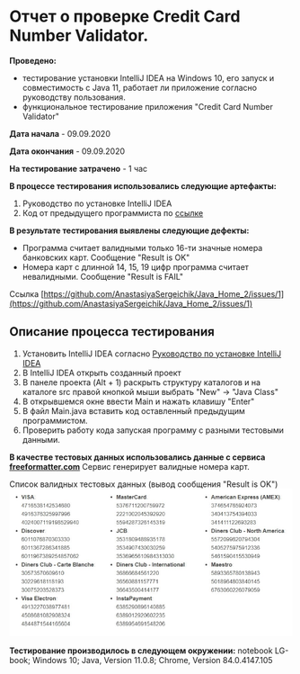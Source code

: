 # Отчет о проверке Credit Card Number Validator.
**Проведено:**
 - тестирование установки IntelliJ IDEA на Windows 10, его запуск и совместимость с Java 11, работает ли приложение согласно руководству пользования.
 - функциональное тестирование приложения "Credit Card Number Validator"

**Дата начала** - 09.09.2020

**Дата окончания** - 09.09.2020

**На тестирование затрачено** - 1 час 

**В процессе тестирования использовались следующие артефакты:**
1. Руководство по установке IntelliJ IDEA
2. Код от предыдущего программиста по [ссылке](https://github.com/netology-code/javaqa-homeworks/tree/master/intro)

**В результате тестирования выявлены следующие дефекты:**
 * Программа считает валидными только 16-ти значные номера банковских карт. Сообщение "Result is OK"
 * Номера карт с длинной 14, 15, 19 цифр программа считает невалидными. Сообщение "Result is FAIL"

Ссылка [https://github.com/AnastasiyaSergeichik/Java_Home_2/issues/1](https://github.com/AnastasiyaSergeichik/Java_Home_2/issues/1)

## Описание процесса тестирования
1. Установить IntelliJ IDEA согласно [Руководство по установке IntelliJ IDEA](https://github.com/netology-code/javaqa-homeworks/blob/master/intro/idea.md)
2. В IntelliJ IDEA открыть созданный проект
3. В панеле проекта (Alt + 1) раскрыть структуру каталогов и на каталоге src правой кнопкой мыши выбрать "New" -> "Java Class"
4. В открывшемся окне ввести Main и нажать клавишу "Enter"
5. В файл Main.java вставить код оставленный предыдущим программистом.
6. Проверить работу кода запуская программу с разными тестовыми данными.

**В качестве тестовых данных использовались данные с сервиса [freeformatter.com](https://www.freeformatter.com/credit-card-number-generator-validator.html)**
Сервис генерирует валидные номера карт.
 
Список валидных тестовых данных (вывод сообщения "Result is OK")
 ![](pic/CCNG.jpg)

**Тестирование производилось в следующем окружении:**
 notebook LG-book; 
 Windows 10;
 Java, Version 11.0.8; 
 Chrome, Version 84.0.4147.105
